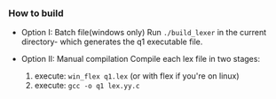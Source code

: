 ### How to build
* Option I: Batch file(windows only)
    Run `./build_lexer` in the current directory- which generates the q1 executable file.
    
* Option II: Manual compilation
    Compile each lex file in two stages:
    1. execute: `win_flex q1.lex` (or with flex if you're on linux)
    2. execute: `gcc -o q1 lex.yy.c`